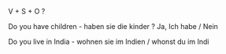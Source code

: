 V + S + O  ?

Do you have children - haben sie die kinder ?
Ja, Ich habe / Nein

Do you live in India - wohnen sie im Indien / whonst du im Indi